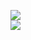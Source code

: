 [![](https://img.shields.io/badge/Made%20With-Github%20Spray-lightgrey.svg?style=for-the-badge&logo=github)](https://github.com/Annihil/github-spray#16376)  
[![](https://i.imgur.com/2DrTn0Z.gif)](https://github.com/Annihil/github-spray)